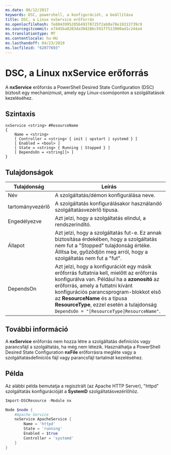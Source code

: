 ```yaml
---
ms.date: 06/12/2017
keywords: DSC, powershell, a konfigurációt, a beállítása
title: DSC, a Linux nxService erőforrás
ms.openlocfilehash: fe8043995205649378725f2ab0a78e19313739c9
ms.sourcegitcommit: e7445ba8203da304286c591ff513900ad1c244a4
ms.translationtype: MT
ms.contentlocale: hu-HU
ms.lasthandoff: 04/23/2019
ms.locfileid: "62077693"
---
```

# <a name="dsc-for-linux-nxservice-resource"></a>DSC, a Linux nxService erőforrás

A **nxService** erőforrás a PowerShell Desired State Configuration (DSC) biztosít egy mechanizmust, amely egy Linux-csomóponton a szolgáltatások kezeléséhez.

## <a name="syntax"></a>Szintaxis

```
nxService <string> #ResourceName
{
    Name = <string>
    [ Controller = <string> { init | upstart | systemd } ]
    [ Enabled = <bool> ]
    [ State = <string> { Running | Stopped } ]
    [ DependsOn = <string[]> ]
}
```

## <a name="properties"></a>Tulajdonságok

| Tulajdonság | Leírás |
|---|---|
| Név| A szolgáltatás/démon konfigurálása neve.|
| tartományvezérlő| A szolgáltatás konfigurálásakor használandó szolgáltatásvezérlő típusa.|
| Engedélyezve| Azt jelzi, hogy a szolgáltatás elindul, a rendszerindító.|
| Állapot| Azt jelzi, hogy a szolgáltatás fut-e. Ez annak biztosítása érdekében, hogy a szolgáltatás nem fut a "Stopped" tulajdonság értéke. Állítsa be, győződjön meg arról, hogy a szolgáltatás nem fut a "fut".|
| DependsOn | Azt jelzi, hogy a konfigurációt egy másik erőforrás futtatnia kell, mielőtt az erőforrás konfigurálva van. Például ha a **azonosító** az erőforrás, amely a futtatni kívánt konfigurációs parancsprogram-blokkot első az **ResourceName** és a típusa **ResourceType**, ezzel esetén a tulajdonság `DependsOn = "[ResourceType]ResourceName"`.|

## <a name="additional-information"></a>További információ

A **nxService** erőforrás nem hozza létre a szolgáltatás definíciós vagy parancsfájl a szolgáltatás, ha még nem létezik. Használhatja a PowerShell Desired State Configuration **nxFile** erőforrásra megléte vagy a szolgáltatásdefiníciós fájl vagy parancsfájl tartalmát kezeléséhez.

## <a name="example"></a>Példa

Az alábbi példa bemutatja a regisztrált (az Apache HTTP Server), "httpd" szolgáltatás konfigurációját a **SystemD** szolgáltatásvezérlőhöz.

```powershell
Import-DSCResource -Module nx

Node $node {
    #Apache Service
    nxService ApacheService {
        Name = 'httpd'
        State = 'running'
        Enabled = $true
        Controller = 'systemd'
    }
}
```